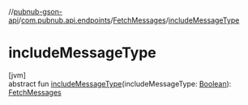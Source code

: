 //[pubnub-gson-api](../../../index.md)/[com.pubnub.api.endpoints](../index.md)/[FetchMessages](index.md)/[includeMessageType](include-message-type.md)

# includeMessageType

[jvm]\
abstract fun [includeMessageType](include-message-type.md)(includeMessageType: [Boolean](https://kotlinlang.org/api/latest/jvm/stdlib/kotlin/-boolean/index.html)): [FetchMessages](index.md)
